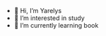 - 👋 Hi, I’m Yarelys
- 👀 I’m interested in study
- 🌱 I’m currently learning book
<!---
ZZ2H/ZZ2H is a ✨ special ✨ repository because its `README.md` (this file) appears on your GitHub profile.
You can click the Preview link to take a look at your changes.
